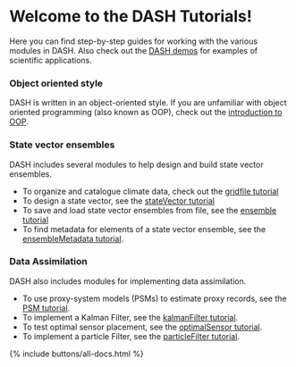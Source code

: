# Welcome to the DASH Tutorials!

Here you can find step-by-step guides for working with the various modules in DASH. Also check out the [DASH demos](..\demos) for examples of scientific applications.

### Object oriented style

DASH is written in an object-oriented style. If you are unfamiliar with object oriented programming (also known as OOP), check out the [introduction to OOP](oop).

### State vector ensembles

DASH includes several modules to help design and build state vector ensembles.

* To organize and catalogue climate data, check out the [gridfile tutorial](gridfile\welcome)
* To design a state vector, see the [stateVector tutorial](stateVector\welcome)
* To save and load state vector ensembles from file, see the [ensemble tutorial](ensemble\welcome)
* To find metadata for elements of a state vector ensemble, see the [ensembleMetadata tutorial](ensembleMetadata\welcome).

### Data Assimilation

DASH also includes modules for implementing data assimilation.

* To use proxy-system models (PSMs) to estimate proxy records, see the [PSM tutorial](psm\welcome).
* To implement a Kalman Filter, see the [kalmanFilter tutorial](kalmanFilter\welcome).
* To test optimal sensor placement, see the [optimalSensor tutorial](sensor\welcome).
* To implement a particle Filter, see the [particleFilter tutorial](particle\welcome).

{% include buttons/all-docs.html %}
